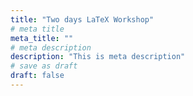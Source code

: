 ```yaml
---
title: "Two days LaTeX Workshop"
# meta title
meta_title: ""
# meta description
description: "This is meta description"
# save as draft
draft: false
---
```


<div id="ff-compose"></div>
<script async defer src="https://formfacade.com/include/107587222342445083203/form/1FAIpQLSfrnqzc9My6Ysw9ZrsiPCIgel4Z7ayoJO58D1O_8G8896i7aA/classic.js?div=ff-compose"></script>

